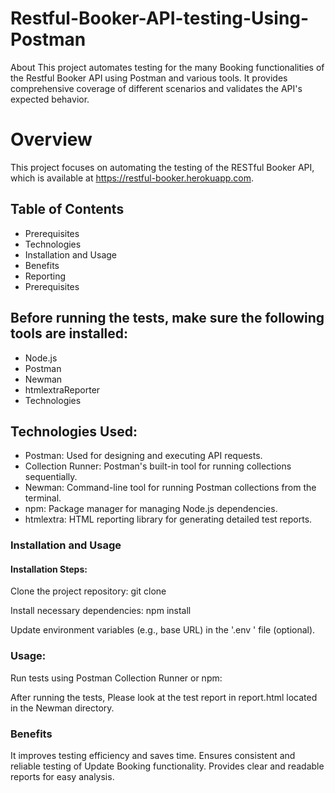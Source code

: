 # Restful-Booker-API-testing-Using-Postman
About This project automates testing for the many Booking functionalities of the Restful Booker API using Postman and various tools. It provides comprehensive coverage of different scenarios and validates the API's expected behavior.
# Overview
This project focuses on automating the testing of the RESTful Booker API, which is available at https://restful-booker.herokuapp.com. </a>

## Table of Contents
- Prerequisites
- Technologies
- Installation and Usage
- Benefits
- Reporting
- Prerequisites

## Before running the tests, make sure the following tools are installed:
- Node.js
- Postman
- Newman
- htmlextraReporter
- Technologies

## Technologies Used:
- Postman: Used for designing and executing API requests.
- Collection Runner: Postman's built-in tool for running collections sequentially.
- Newman: Command-line tool for running Postman collections from the terminal.
- npm: Package manager for managing Node.js dependencies.
- htmlextra: HTML reporting library for generating detailed test reports.
### Installation and Usage
#### Installation Steps:
Clone the project repository: git clone

Install necessary dependencies: npm install

Update environment variables (e.g., base URL) in the '.env ' file (optional).

### Usage:
Run tests using Postman Collection Runner or npm:

After running the tests, Please look at the test report in report.html located in the Newman directory.

### Benefits
It improves testing efficiency and saves time.
Ensures consistent and reliable testing of Update Booking functionality.
Provides clear and readable reports for easy analysis.

